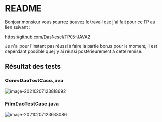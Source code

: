 # README

Bonjour monsieur vous pourrez trouvez le travail que j'ai fait pour ce TP au lien suivant :

https://github.com/DasNesel/TP05-JAVA2



Je n'ai pour l'instant pas réussi à faire la partie bonus pour le moment, il est cependant possible que j'y ai réussi postérieurement à cette remise.

## Résultat des tests

### GenreDaoTestCase.java

![image-20210207123818692](C:\Users\molo0\Desktop\pw05\image-20210207123818692.png)

### FilmDaoTestCase.java

![image-20210207123633086](C:\Users\molo0\Desktop\pw05\image-20210207123633086.png)

